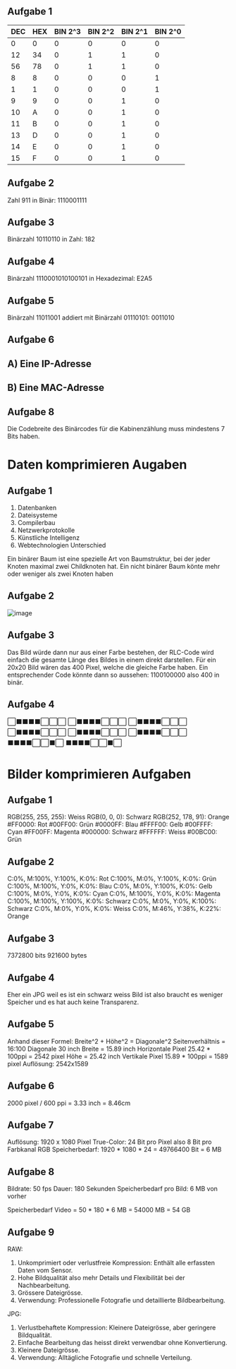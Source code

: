 ## Aufgabe 1
| DEC | HEX | BIN 2^3 | BIN 2^2 | BIN 2^1 | BIN 2^0 |
|-----|-----|---------|---------|---------|---------|
| 0   | 0   | 0       | 0       | 0       | 0       |
| 12  | 34  | 0       | 1       | 1       | 0       |
| 56  | 78  | 0       | 1       | 1       | 0       |
| 8   | 8   | 0       | 0       | 0       | 1       |
| 1   | 1   | 0       | 0       | 0       | 1       |
| 9   | 9   | 0       | 0       | 1       | 0       |
| 10  | A   | 0       | 0       | 1       | 0       |
| 11  | B   | 0       | 0       | 1       | 0       |
| 13  | D   | 0       | 0       | 1       | 0       |
| 14  | E   | 0       | 0       | 1       | 0       |
| 15  | F   | 0       | 0       | 1       | 0       |

## Aufgabe 2
Zahl 911 in Binär: 1110001111

## Aufgabe 3
Binärzahl 10110110 in Zahl: 182

## Aufgabe 4
Binärzahl 1110001010100101 in Hexadezimal: E2A5

## Aufgabe 5
Binärzahl 11011001 addiert mit Binärzahl 01110101: 0011010

## Aufgabe 6
## A) Eine IP-Adresse
## B) Eine MAC-Adresse

## Aufgabe 8
Die Codebreite des Binärcodes für die Kabinenzählung muss mindestens 7 Bits haben.

# Daten komprimieren Augaben
## Aufgabe 1
1. Datenbanken
2. Dateisysteme
3. Compilerbau
4. Netzwerkprotokolle
5. Künstliche Intelligenz
6. Webtechnologien
Unterschied

Ein binärer Baum ist eine spezielle Art von Baumstruktur, bei der jeder Knoten maximal zwei Childknoten hat. Ein nicht binärer Baum könte mehr oder weniger als zwei Knoten haben

## Aufgabe 2
![image](https://github.com/nikhilango/M114/assets/112620635/323fb666-1d3b-4bae-87f3-ed260d86ed9c)

## Aufgabe 3
Das Bild würde dann nur aus einer Farbe bestehen, der RLC-Code wird einfach die gesamte Länge des Bildes in einem direkt darstellen. Für ein 20x20 Bild wären das 400 Pixel, welche die gleiche Farbe haben. Ein entsprechender Code könnte dann so aussehen: 1100100000 also 400 in binär.

## Aufgabe 4
⬜⬛⬛⬛⬛⬜⬜⬜
⬜⬛⬛⬛⬛⬜⬜⬜
⬜⬛⬛⬛⬛⬜⬜⬜
⬜⬛⬛⬛⬛⬜⬜⬜
⬜⬛⬛⬛⬛⬜⬜⬜
⬜⬛⬛⬛⬛⬜⬜⬜
⬛⬛⬛⬛⬜⬜⬛⬜
⬛⬛⬛⬛⬜⬜⬛⬜

# Bilder komprimieren Aufgaben
## Aufgabe 1
RGB(255, 255, 255): Weiss
RGB(0, 0, 0): Schwarz
RGB(252, 178, 91): Orange
#FF0000: Rot
#00FF00: Grün
#0000FF: Blau
#FFFF00: Gelb
#00FFFF: Cyan
#FF00FF: Magenta
#000000: Schwarz
#FFFFFF: Weiss
#00BC00: Grün

## Aufgabe 2
C:0%, M:100%, Y:100%, K:0%: Rot
C:100%, M:0%, Y:100%, K:0%: Grün
C:100%, M:100%, Y:0%, K:0%: Blau
C:0%, M:0%, Y:100%, K:0%: Gelb
C:100%, M:0%, Y:0%, K:0%: Cyan
C:0%, M:100%, Y:0%, K:0%: Magenta
C:100%, M:100%, Y:100%, K:0%: Schwarz
C:0%, M:0%, Y:0%, K:100%: Schwarz
C:0%, M:0%, Y:0%, K:0%: Weiss
C:0%, M:46%, Y:38%, K:22%: Orange

## Aufgabe 3
7372800 bits
921600 bytes

## Aufgabe 4
Eher ein JPG weil es ist ein schwarz weiss Bild ist also braucht es weniger Speicher und es hat auch keine Transparenz.

## Aufgabe 5
Anhand dieser Formel: Breite^2 + Höhe^2 = Diagonale^2
Seitenverhältnis = 16:100
Diagonale 30 inch
Breite = 15.89 inch
  Horizontale Pixel 25.42 * 100ppi = 2542 pixel
Höhe = 25.42 inch
  Vertikale Pixel 15.89 * 100ppi = 1589 pixel
Auflösung: 2542x1589

## Aufgabe 6
2000 pixel / 600 ppi = 3.33 inch = 8.46cm

## Aufgabe 7
Auflösung: 1920 x 1080 Pixel
True-Color: 24 Bit pro Pixel also 8 Bit pro Farbkanal RGB
Speicherbedarf: 1920 * 1080 * 24 = 49766400 Bit = 6 MB

## Aufgabe 8
Bildrate: 50 fps
Dauer: 180 Sekunden
Speicherbedarf pro Bild: 6 MB von vorher

Speicherbedarf Video = 50 * 180 * 6 MB = 54000 MB = 54 GB

## Aufgabe 9

RAW:

1. Unkomprimiert oder verlustfreie Kompression: Enthält alle erfassten Daten vom Sensor.
2. Hohe Bildqualität also mehr Details und Flexibilität bei der Nachbearbeitung.
3. Grössere Dateigrösse.
4. Verwendung: Professionelle Fotografie und detaillierte Bildbearbeitung.

JPG:

1. Verlustbehaftete Kompression: Kleinere Dateigrösse, aber geringere Bildqualität.
2. Einfache Bearbeitung das heisst direkt verwendbar ohne Konvertierung.
3. Kleinere Dateigrösse.
4. Verwendung: Alltägliche Fotografie und schnelle Verteilung.
